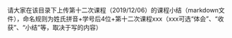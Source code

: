 请大家在该目录下上传第十二次课程（2019/12/06）的课程小结（markdown文件），命名规则为姓氏拼音+学号后4位+第十二次课程xxx（xxx可选“体会”、“收获”、“小结”等，取决于写的内容）

